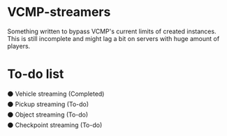 # VCMP-streamers
Something written to bypass VCMP's current limits of created instances. This is still incomplete and might lag a bit on servers with huge amount of players.

# To-do list
⚫ Vehicle streaming (Completed)  
⚫ Pickup streaming (To-do)  
⚫ Object streaming (To-do)  
⚫ Checkpoint streaming (To-do)  
